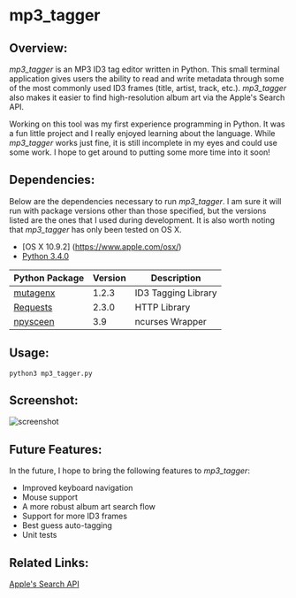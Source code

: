 # mp3_tagger

## Overview:
*mp3_tagger* is an MP3 ID3 tag editor written in Python. This small terminal application gives users the ability to read and write metadata through some of the most commonly used ID3 frames (title, artist, track, etc.). *mp3_tagger* also makes it easier to find high-resolution album art via the Apple's Search API.

Working on this tool was my first experience programming in Python. It was a fun little project and I really enjoyed learning about the language. While *mp3_tagger* works just fine, it is still incomplete in my eyes and could use some work. I hope to get around to putting some more time into it soon! 

## Dependencies:
Below are the dependencies necessary to run *mp3_tagger*. I am sure it will run with package versions other than those specified, but the versions listed are the ones that I used during development. It is also worth noting that *mp3_tagger* has only been tested on OS X.

* [OS X 10.9.2] (https://www.apple.com/osx/)
* [Python 3.4.0](https://www.python.org/download/releases/3.4.0/)

| Python Package                                     | Version | Description         |
| -------------------------------------------------- | ------- | ------------------- |
| [mutagenx](https://github.com/LordSputnik/mutagen) | 1.2.3   | ID3 Tagging Library |
| [Requests](http://docs.python-requests.org/)       | 2.3.0   | HTTP Library        |
| [npysceen](https://code.google.com/p/npyscreen/)   | 3.9     | ncurses Wrapper     |

## Usage:
`python3 mp3_tagger.py`

## Screenshot:
![screenshot](http://i.imgur.com/cihqfeP.png)
 
## Future Features:
In the future, I hope to bring the following features to *mp3_tagger*: 
* Improved keyboard navigation
* Mouse support
* A more robust album art search flow
* Support for more ID3 frames
* Best guess auto-tagging
* Unit tests

## Related Links:
[Apple's Search API](https://www.apple.com/itunes/affiliates/resources/documentation/itunes-store-web-service-search-api.html)